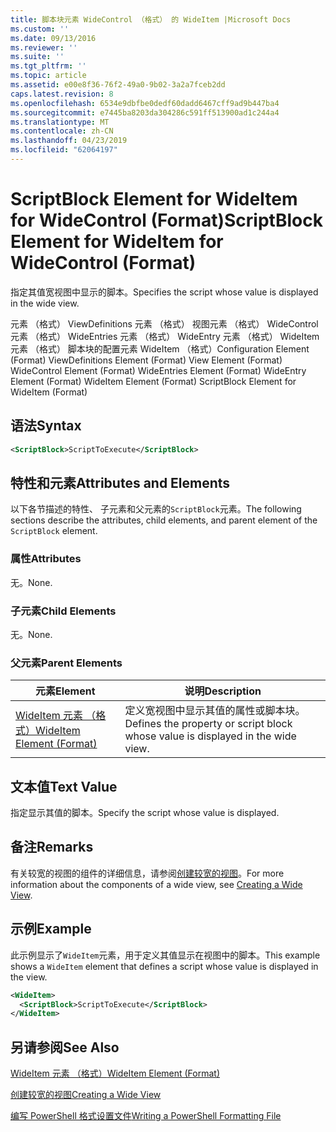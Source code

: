 ```yaml
---
title: 脚本块元素 WideControl （格式） 的 WideItem |Microsoft Docs
ms.custom: ''
ms.date: 09/13/2016
ms.reviewer: ''
ms.suite: ''
ms.tgt_pltfrm: ''
ms.topic: article
ms.assetid: e00e8f36-76f2-49a0-9b02-3a2a7fceb2dd
caps.latest.revision: 8
ms.openlocfilehash: 6534e9dbfbe0dedf60dadd6467cff9ad9b447ba4
ms.sourcegitcommit: e7445ba8203da304286c591ff513900ad1c244a4
ms.translationtype: MT
ms.contentlocale: zh-CN
ms.lasthandoff: 04/23/2019
ms.locfileid: "62064197"
---
```

# <a name="scriptblock-element-for-wideitem-for-widecontrol-format"></a><span data-ttu-id="d6c32-102">ScriptBlock Element for WideItem for WideControl (Format)</span><span class="sxs-lookup"><span data-stu-id="d6c32-102">ScriptBlock Element for WideItem for WideControl (Format)</span></span>

<span data-ttu-id="d6c32-103">指定其值宽视图中显示的脚本。</span><span class="sxs-lookup"><span data-stu-id="d6c32-103">Specifies the script whose value is displayed in the wide view.</span></span>

<span data-ttu-id="d6c32-104">元素 （格式） ViewDefinitions 元素 （格式） 视图元素 （格式） WideControl 元素 （格式） WideEntries 元素 （格式） WideEntry 元素 （格式） WideItem 元素 （格式） 脚本块的配置元素 WideItem （格式）</span><span class="sxs-lookup"><span data-stu-id="d6c32-104">Configuration Element (Format) ViewDefinitions Element (Format) View Element (Format) WideControl Element (Format) WideEntries Element (Format) WideEntry Element (Format) WideItem Element (Format) ScriptBlock Element for WideItem (Format)</span></span>

## <a name="syntax"></a><span data-ttu-id="d6c32-105">语法</span><span class="sxs-lookup"><span data-stu-id="d6c32-105">Syntax</span></span>

```xml
<ScriptBlock>ScriptToExecute</ScriptBlock>
```

## <a name="attributes-and-elements"></a><span data-ttu-id="d6c32-106">特性和元素</span><span class="sxs-lookup"><span data-stu-id="d6c32-106">Attributes and Elements</span></span>

<span data-ttu-id="d6c32-107">以下各节描述的特性、 子元素和父元素的`ScriptBlock`元素。</span><span class="sxs-lookup"><span data-stu-id="d6c32-107">The following sections describe the attributes, child elements, and parent element of the `ScriptBlock` element.</span></span>

### <a name="attributes"></a><span data-ttu-id="d6c32-108">属性</span><span class="sxs-lookup"><span data-stu-id="d6c32-108">Attributes</span></span>

<span data-ttu-id="d6c32-109">无。</span><span class="sxs-lookup"><span data-stu-id="d6c32-109">None.</span></span>

### <a name="child-elements"></a><span data-ttu-id="d6c32-110">子元素</span><span class="sxs-lookup"><span data-stu-id="d6c32-110">Child Elements</span></span>

<span data-ttu-id="d6c32-111">无。</span><span class="sxs-lookup"><span data-stu-id="d6c32-111">None.</span></span>

### <a name="parent-elements"></a><span data-ttu-id="d6c32-112">父元素</span><span class="sxs-lookup"><span data-stu-id="d6c32-112">Parent Elements</span></span>

|<span data-ttu-id="d6c32-113">元素</span><span class="sxs-lookup"><span data-stu-id="d6c32-113">Element</span></span>|<span data-ttu-id="d6c32-114">说明</span><span class="sxs-lookup"><span data-stu-id="d6c32-114">Description</span></span>|
|-------------|-----------------|
|[<span data-ttu-id="d6c32-115">WideItem 元素 （格式）</span><span class="sxs-lookup"><span data-stu-id="d6c32-115">WideItem Element (Format)</span></span>](./wideitem-element-for-widecontrol-format.md)|<span data-ttu-id="d6c32-116">定义宽视图中显示其值的属性或脚本块。</span><span class="sxs-lookup"><span data-stu-id="d6c32-116">Defines the property or script block whose value is displayed in the wide view.</span></span>|

## <a name="text-value"></a><span data-ttu-id="d6c32-117">文本值</span><span class="sxs-lookup"><span data-stu-id="d6c32-117">Text Value</span></span>

<span data-ttu-id="d6c32-118">指定显示其值的脚本。</span><span class="sxs-lookup"><span data-stu-id="d6c32-118">Specify the script whose value is displayed.</span></span>

## <a name="remarks"></a><span data-ttu-id="d6c32-119">备注</span><span class="sxs-lookup"><span data-stu-id="d6c32-119">Remarks</span></span>

<span data-ttu-id="d6c32-120">有关较宽的视图的组件的详细信息，请参阅[创建较宽的视图](./creating-a-wide-view.md)。</span><span class="sxs-lookup"><span data-stu-id="d6c32-120">For more information about the components of a wide view, see [Creating a Wide View](./creating-a-wide-view.md).</span></span>

## <a name="example"></a><span data-ttu-id="d6c32-121">示例</span><span class="sxs-lookup"><span data-stu-id="d6c32-121">Example</span></span>

<span data-ttu-id="d6c32-122">此示例显示了`WideItem`元素，用于定义其值显示在视图中的脚本。</span><span class="sxs-lookup"><span data-stu-id="d6c32-122">This example shows a `WideItem` element that defines a script whose value is displayed in the view.</span></span>

```xml
<WideItem>
  <ScriptBlock>ScriptToExecute</ScriptBlock>
</WideItem>
```

## <a name="see-also"></a><span data-ttu-id="d6c32-123">另请参阅</span><span class="sxs-lookup"><span data-stu-id="d6c32-123">See Also</span></span>

[<span data-ttu-id="d6c32-124">WideItem 元素 （格式）</span><span class="sxs-lookup"><span data-stu-id="d6c32-124">WideItem Element (Format)</span></span>](./wideitem-element-for-widecontrol-format.md)

[<span data-ttu-id="d6c32-125">创建较宽的视图</span><span class="sxs-lookup"><span data-stu-id="d6c32-125">Creating a Wide View</span></span>](./creating-a-wide-view.md)

[<span data-ttu-id="d6c32-126">编写 PowerShell 格式设置文件</span><span class="sxs-lookup"><span data-stu-id="d6c32-126">Writing a PowerShell Formatting File</span></span>](./writing-a-powershell-formatting-file.md)
